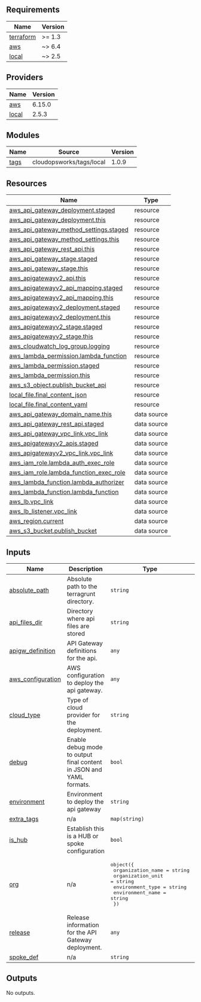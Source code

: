 ## Requirements

| Name | Version |
|------|---------|
| <a name="requirement_terraform"></a> [terraform](#requirement\_terraform) | >= 1.3 |
| <a name="requirement_aws"></a> [aws](#requirement\_aws) | ~> 6.4 |
| <a name="requirement_local"></a> [local](#requirement\_local) | ~> 2.5 |

## Providers

| Name | Version |
|------|---------|
| <a name="provider_aws"></a> [aws](#provider\_aws) | 6.15.0 |
| <a name="provider_local"></a> [local](#provider\_local) | 2.5.3 |

## Modules

| Name | Source | Version |
|------|--------|---------|
| <a name="module_tags"></a> [tags](#module\_tags) | cloudopsworks/tags/local | 1.0.9 |

## Resources

| Name | Type |
|------|------|
| [aws_api_gateway_deployment.staged](https://registry.terraform.io/providers/hashicorp/aws/latest/docs/resources/api_gateway_deployment) | resource |
| [aws_api_gateway_deployment.this](https://registry.terraform.io/providers/hashicorp/aws/latest/docs/resources/api_gateway_deployment) | resource |
| [aws_api_gateway_method_settings.staged](https://registry.terraform.io/providers/hashicorp/aws/latest/docs/resources/api_gateway_method_settings) | resource |
| [aws_api_gateway_method_settings.this](https://registry.terraform.io/providers/hashicorp/aws/latest/docs/resources/api_gateway_method_settings) | resource |
| [aws_api_gateway_rest_api.this](https://registry.terraform.io/providers/hashicorp/aws/latest/docs/resources/api_gateway_rest_api) | resource |
| [aws_api_gateway_stage.staged](https://registry.terraform.io/providers/hashicorp/aws/latest/docs/resources/api_gateway_stage) | resource |
| [aws_api_gateway_stage.this](https://registry.terraform.io/providers/hashicorp/aws/latest/docs/resources/api_gateway_stage) | resource |
| [aws_apigatewayv2_api.this](https://registry.terraform.io/providers/hashicorp/aws/latest/docs/resources/apigatewayv2_api) | resource |
| [aws_apigatewayv2_api_mapping.staged](https://registry.terraform.io/providers/hashicorp/aws/latest/docs/resources/apigatewayv2_api_mapping) | resource |
| [aws_apigatewayv2_api_mapping.this](https://registry.terraform.io/providers/hashicorp/aws/latest/docs/resources/apigatewayv2_api_mapping) | resource |
| [aws_apigatewayv2_deployment.staged](https://registry.terraform.io/providers/hashicorp/aws/latest/docs/resources/apigatewayv2_deployment) | resource |
| [aws_apigatewayv2_deployment.this](https://registry.terraform.io/providers/hashicorp/aws/latest/docs/resources/apigatewayv2_deployment) | resource |
| [aws_apigatewayv2_stage.staged](https://registry.terraform.io/providers/hashicorp/aws/latest/docs/resources/apigatewayv2_stage) | resource |
| [aws_apigatewayv2_stage.this](https://registry.terraform.io/providers/hashicorp/aws/latest/docs/resources/apigatewayv2_stage) | resource |
| [aws_cloudwatch_log_group.logging](https://registry.terraform.io/providers/hashicorp/aws/latest/docs/resources/cloudwatch_log_group) | resource |
| [aws_lambda_permission.lambda_function](https://registry.terraform.io/providers/hashicorp/aws/latest/docs/resources/lambda_permission) | resource |
| [aws_lambda_permission.staged](https://registry.terraform.io/providers/hashicorp/aws/latest/docs/resources/lambda_permission) | resource |
| [aws_lambda_permission.this](https://registry.terraform.io/providers/hashicorp/aws/latest/docs/resources/lambda_permission) | resource |
| [aws_s3_object.publish_bucket_api](https://registry.terraform.io/providers/hashicorp/aws/latest/docs/resources/s3_object) | resource |
| [local_file.final_content_json](https://registry.terraform.io/providers/hashicorp/local/latest/docs/resources/file) | resource |
| [local_file.final_content_yaml](https://registry.terraform.io/providers/hashicorp/local/latest/docs/resources/file) | resource |
| [aws_api_gateway_domain_name.this](https://registry.terraform.io/providers/hashicorp/aws/latest/docs/data-sources/api_gateway_domain_name) | data source |
| [aws_api_gateway_rest_api.staged](https://registry.terraform.io/providers/hashicorp/aws/latest/docs/data-sources/api_gateway_rest_api) | data source |
| [aws_api_gateway_vpc_link.vpc_link](https://registry.terraform.io/providers/hashicorp/aws/latest/docs/data-sources/api_gateway_vpc_link) | data source |
| [aws_apigatewayv2_apis.staged](https://registry.terraform.io/providers/hashicorp/aws/latest/docs/data-sources/apigatewayv2_apis) | data source |
| [aws_apigatewayv2_vpc_link.vpc_link](https://registry.terraform.io/providers/hashicorp/aws/latest/docs/data-sources/apigatewayv2_vpc_link) | data source |
| [aws_iam_role.lambda_auth_exec_role](https://registry.terraform.io/providers/hashicorp/aws/latest/docs/data-sources/iam_role) | data source |
| [aws_iam_role.lambda_function_exec_role](https://registry.terraform.io/providers/hashicorp/aws/latest/docs/data-sources/iam_role) | data source |
| [aws_lambda_function.lambda_authorizer](https://registry.terraform.io/providers/hashicorp/aws/latest/docs/data-sources/lambda_function) | data source |
| [aws_lambda_function.lambda_function](https://registry.terraform.io/providers/hashicorp/aws/latest/docs/data-sources/lambda_function) | data source |
| [aws_lb.vpc_link](https://registry.terraform.io/providers/hashicorp/aws/latest/docs/data-sources/lb) | data source |
| [aws_lb_listener.vpc_link](https://registry.terraform.io/providers/hashicorp/aws/latest/docs/data-sources/lb_listener) | data source |
| [aws_region.current](https://registry.terraform.io/providers/hashicorp/aws/latest/docs/data-sources/region) | data source |
| [aws_s3_bucket.publish_bucket](https://registry.terraform.io/providers/hashicorp/aws/latest/docs/data-sources/s3_bucket) | data source |

## Inputs

| Name | Description | Type | Default | Required |
|------|-------------|------|---------|:--------:|
| <a name="input_absolute_path"></a> [absolute\_path](#input\_absolute\_path) | Absolute path to the terragrunt directory. | `string` | `"."` | no |
| <a name="input_api_files_dir"></a> [api\_files\_dir](#input\_api\_files\_dir) | Directory where api files are stored | `string` | `"apifiles/"` | no |
| <a name="input_apigw_definition"></a> [apigw\_definition](#input\_apigw\_definition) | API Gateway definitions for the api. | `any` | `{}` | no |
| <a name="input_aws_configuration"></a> [aws\_configuration](#input\_aws\_configuration) | AWS configuration to deploy the api gateway. | `any` | `{}` | no |
| <a name="input_cloud_type"></a> [cloud\_type](#input\_cloud\_type) | Type of cloud provider for the deployment. | `string` | n/a | yes |
| <a name="input_debug"></a> [debug](#input\_debug) | Enable debug mode to output final content in JSON and YAML formats. | `bool` | `false` | no |
| <a name="input_environment"></a> [environment](#input\_environment) | Environment to deploy the api gateway | `string` | n/a | yes |
| <a name="input_extra_tags"></a> [extra\_tags](#input\_extra\_tags) | n/a | `map(string)` | `{}` | no |
| <a name="input_is_hub"></a> [is\_hub](#input\_is\_hub) | Establish this is a HUB or spoke configuration | `bool` | `false` | no |
| <a name="input_org"></a> [org](#input\_org) | n/a | <pre>object({<br/>    organization_name = string<br/>    organization_unit = string<br/>    environment_type  = string<br/>    environment_name  = string<br/>  })</pre> | n/a | yes |
| <a name="input_release"></a> [release](#input\_release) | Release information for the API Gateway deployment. | `any` | `{}` | no |
| <a name="input_spoke_def"></a> [spoke\_def](#input\_spoke\_def) | n/a | `string` | `"001"` | no |

## Outputs

No outputs.
